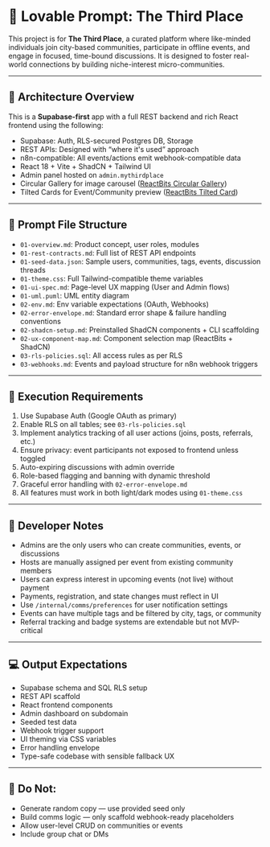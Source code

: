 # 🧠 Lovable Prompt: The Third Place

This project is for **The Third Place**, a curated platform where like-minded individuals join city-based communities, participate in offline events, and engage in focused, time-bound discussions. It is designed to foster real-world connections by building niche-interest micro-communities.

---

## 🔧 Architecture Overview

This is a **Supabase-first** app with a full REST backend and rich React frontend using the following:

- Supabase: Auth, RLS-secured Postgres DB, Storage
- REST APIs: Designed with “where it's used” approach
- n8n-compatible: All events/actions emit webhook-compatible data
- React 18 + Vite + ShadCN + Tailwind UI
- Admin panel hosted on `admin.mythirdplace`
- Circular Gallery for image carousel ([ReactBits Circular Gallery](https://reactbits.dev/components/circular-gallery))
- Tilted Cards for Event/Community preview ([ReactBits Tilted Card](https://reactbits.dev/components/tilted-card))

---

## 📁 Prompt File Structure

- `01-overview.md`: Product concept, user roles, modules
- `01-rest-contracts.md`: Full list of REST API endpoints
- `01-seed-data.json`: Sample users, communities, tags, events, discussion threads
- `01-theme.css`: Full Tailwind-compatible theme variables
- `01-ui-spec.md`: Page-level UX mapping (User and Admin flows)
- `01-uml.puml`: UML entity diagram
- `02-env.md`: Env variable expectations (OAuth, Webhooks)
- `02-error-envelope.md`: Standard error shape & failure handling conventions
- `02-shadcn-setup.md`: Preinstalled ShadCN components + CLI scaffolding
- `02-ux-component-map.md`: Component selection map (ReactBits + ShadCN)
- `03-rls-policies.sql`: All access rules as per RLS
- `03-webhooks.md`: Events and payload structure for n8n webhook triggers

---

## 🎯 Execution Requirements

1. Use Supabase Auth (Google OAuth as primary)
2. Enable RLS on all tables; see `03-rls-policies.sql`
3. Implement analytics tracking of all user actions (joins, posts, referrals, etc.)
4. Ensure privacy: event participants not exposed to frontend unless toggled
5. Auto-expiring discussions with admin override
6. Role-based flagging and banning with dynamic threshold
7. Graceful error handling with `02-error-envelope.md`
8. All features must work in both light/dark modes using `01-theme.css`

---

## 🧪 Developer Notes

- Admins are the only users who can create communities, events, or discussions
- Hosts are manually assigned per event from existing community members
- Users can express interest in upcoming events (not live) without payment
- Payments, registration, and state changes must reflect in UI
- Use `/internal/comms/preferences` for user notification settings
- Events can have multiple tags and be filtered by city, tags, or community
- Referral tracking and badge systems are extendable but not MVP-critical

---

## 💻 Output Expectations

- Supabase schema and SQL RLS setup
- REST API scaffold
- React frontend components
- Admin dashboard on subdomain
- Seeded test data
- Webhook trigger support
- UI theming via CSS variables
- Error handling envelope
- Type-safe codebase with sensible fallback UX

---

## 🚨 Do Not:

- Generate random copy — use provided seed only
- Build comms logic — only scaffold webhook-ready placeholders
- Allow user-level CRUD on communities or events
- Include group chat or DMs
